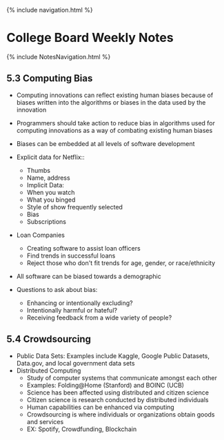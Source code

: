 {% include navigation.html %}

# College Board Weekly Notes #

{% include NotesNavigation.html %}

## 5.3 Computing Bias
- Computing innovations can reflect existing human biases because of biases written into the algorithms or biases in the data used by the innovation
- Programmers should take action to reduce bias in algorithms used for computing innovations as a way of combating existing human biases
- Biases can be embedded at all levels of software development

- Explicit data for Netflix::
  - Thumbs
  - Name, address
  - Implicit Data:
  - When you watch
  - What you binged
  - Style of show frequently selected
  - Bias
  - Subscriptions

- Loan Companies
  - Creating software to assist loan officers
  - Find trends in successful loans
  - Reject those who don't fit trends for age, gender, or race/ethnicity 

- All software can be biased towards a demographic

- Questions to ask about bias:
  - Enhancing or intentionally excluding?
  - Intentionally harmful or hateful?
  - Receiving feedback from a wide variety of people?

## 5.4 Crowdsourcing
- Public Data Sets: Examples include Kaggle, Google Public Datasets, Data.gov, and local government data sets
- Distributed Computing
  - Study of computer systems that communicate amongst each other
  - Examples: Folding@Home (Stanford) and BOINC (UCB)
  - Science has been affected using distributed and citizen science
  - Citizen science is research conducted by distributed individuals
  - Human capabilities can be enhanced via computing
  - Crowdsourcing  is where individuals or organizations obtain goods and services
  - EX: Spotify, Crowdfunding, Blockchain
